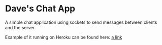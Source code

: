 Dave's Chat App
==============================

A simple chat application using sockets to send messages between clients and the server.

Example of it running on Heroku can be found here:
[a link](https://blooming-woodland-2840.herokuapp.com/)
